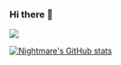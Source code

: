 ### Hi there 👋

![](https://img.shields.io/badge/Code-Python-informational?style=flat&logo=<LOGO_NAME>&logoColor=white&color=2bbc8a)

[![Nightmare's GitHub stats](https://github-readme-stats.vercel.app/api?username=FaKeNiGhTmArE69)](https://github.com/anuraghazra/github-readme-stats)
